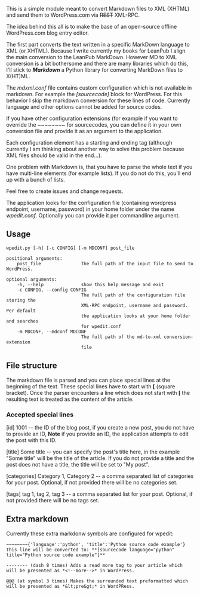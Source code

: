 This is a simple module meant to convert Markdown files to XML (XHTML) and send them to WordPress.com via ~~REST~~ XML-RPC.

The idea behind this all is to make the base of an open-source offline WordPress.com blog entry editor.

The first part converts the text written in a specific MarkDown language to XML (or XHTML).
Because I write currently my books for LeanPub I align the main conversion to the LeanPub MarkDown.
However MD to XML conversion is a bit bothersome and there are many libraries which do this, I'll stick to ***Markdown*** a Python library for converting MarkDown files to X(HT)ML.

The *mdxml.conf* file contains custom configuration which is not available in markdown. For example the *[sourcecode]* block for WordPress. For this behavior I skip the markdown conversion for these lines of code.
Currently language and other options cannot be added for source codes.

If you have other configuration extensions (for example if you want to override the *~~~~~~~~* for sourcecodes, you can define it in your own conversion file and provide it as an argument to the application.

Each configuration element has a starting and ending tag (although currently I am thinking about another way to solve this problem because XML files should be valid in the end...).

One problem with Markdown is, that you have to parse the whole text if you have multi-line elements (for example lists). If you do not do this, you'll end up with a bunch of lists.

Feel free to create issues and change requests.

The application looks for the configuration file (containing wordpress endpoint, username, password) in your home folder under the name *wpedit.conf*. Optionally you can provide it per commandline argument. 


## Usage
    wpedit.py [-h] [-c CONFIG] [-m MDCONF] post_file

    positional arguments:
        post_file               The full path of the input file to send to WordPress.

    optional arguments:
        -h, --help              show this help message and exit
        -c CONFIG, --config CONFIG
                                The full path of the configuration file storing the
                                XML-RPC endpoint, username and password. Per default
                                the application looks at your home folder and searches
                                for wpedit.conf
        -m MDCONF, --mdconf MDCONF
                                The full path of the md-to-xml conversion-extension
                                file
                        
## File structure
The markdown file is parsed and you can place special lines at the beginning of the text. These special lines have to start with **[** (square bracket). Once the parser encounters a line which does not start with **[** the resulting text is treated as the content of the article.

### Accepted special lines
[id] 1001 -- the ID of the blog post, if you create a new post, you do not have to provide an ID, **Note** if you provide an ID, the application attempts to edit the post with this ID.

[title] Some title -- you can specify the post's title here, in the example "Some title" will be the title of the article. If you do not provide a title and the post does not have a title, the title will be set to "My post".

[categories] Category 1, Category 2 -- a comma separated list of categories for your post. Optional, if not provided there will be no categories set.

[tags] tag 1, tag 2, tag 3 -- a comma separated list for your post. Optional, if not provided there will be no tags set.
                      
## Extra markdown
Currently these extra markdonw symbols are configured for wpedit:

~~~~~~~~ (tilde symbol 8 times) Surrounds code blocks which will be presented as *[sourcecode]* in WordPess. Source code blocks can be enriched with key-value pairs to represent parameters of **[sourcecode]** blocks.
~~~~~~~~{'language':'python', 'title':'Python source code example'} This line will be converted to: **[sourcecode language="python" title="Python source code example"]**

-------- (dash 8 times) Adds a read more tag to your article which will be presented as *<!--more-->* in WordPress.

@@@ (at symbol 3 times) Makes the surrounded text preformatted which will be presented as *&lt;pre&gt;* in WordPRess.